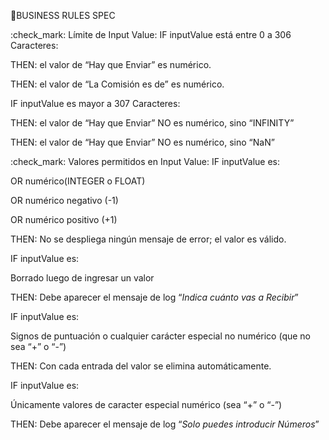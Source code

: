 🚩BUSINESS RULES SPEC

:check_mark: Límite de Input Value: IF inputValue está entre 0 a 306 Caracteres:

THEN: el valor de “Hay que Enviar” es numérico.

THEN: el valor de “La Comisión es de” es numérico.

IF inputValue es mayor a 307 Caracteres:

THEN: el valor de “Hay que Enviar” NO es numérico, sino “INFINITY”

THEN: el valor de “Hay que Enviar” NO es numérico, sino “NaN”

:check_mark: Valores permitidos en Input Value: IF inputValue es:

OR numérico(INTEGER o FLOAT)

OR numérico negativo (-1)

OR numérico positivo (+1)

THEN: No se despliega ningún mensaje de error; el valor es válido.

IF inputValue es:

Borrado luego de ingresar un valor

THEN: Debe aparecer el mensaje de log “_Indica cuánto vas a Recibir_”

IF inputValue es:

Signos de puntuación o cualquier carácter especial no numérico (que no sea “+” o “-”)

THEN: Con cada entrada del valor se elimina automáticamente.

IF inputValue es:

Únicamente valores de caracter especial numérico (sea “+” o “-”)

THEN: Debe aparecer el mensaje de log “_Solo puedes introducir Números_”
